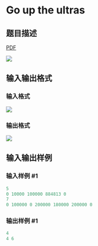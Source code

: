 # Go up the ultras

## 题目描述

[problemUrl]: https://uva.onlinejudge.org/index.php?option=com_onlinejudge&Itemid=8&category=602&page=show_problem&problem=4412

[PDF](https://uva.onlinejudge.org/external/126/p12674.pdf)

![](https://cdn.luogu.com.cn/upload/vjudge_pic/UVA12674/aca5fdd5ae8960164b56b02bf93e7da037bf2704.png)

## 输入输出格式

### 输入格式

![](https://cdn.luogu.com.cn/upload/vjudge_pic/UVA12674/9db259538de75c5ada59681e6b3f664583d10f79.png)

### 输出格式

![](https://cdn.luogu.com.cn/upload/vjudge_pic/UVA12674/9b2c70e867222eed613dbb02a7476fcba42c3028.png)

## 输入输出样例

### 输入样例 #1

```cpp
5
0 10000 100000 884813 0
7
0 100000 0 200000 180000 200000 0
```


### 输出样例 #1

```cpp
4
4 6
```


